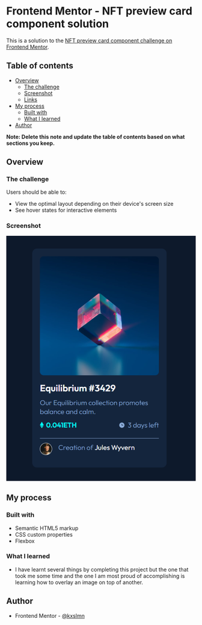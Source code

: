 # Frontend Mentor - NFT preview card component solution

This is a solution to the [NFT preview card component challenge on Frontend Mentor](https://www.frontendmentor.io/challenges/nft-preview-card-component-SbdUL_w0U).

## Table of contents

- [Overview](#overview)
  - [The challenge](#the-challenge)
  - [Screenshot](#screenshot)
  - [Links](#links)
- [My process](#my-process)
  - [Built with](#built-with)
  - [What I learned](#what-i-learned)
- [Author](#author)

**Note: Delete this note and update the table of contents based on what sections you keep.**

## Overview

### The challenge

Users should be able to:

- View the optimal layout depending on their device's screen size
- See hover states for interactive elements

### Screenshot

![](/screenshots/Screenshot.png)

## My process

### Built with

- Semantic HTML5 markup
- CSS custom properties
- Flexbox

### What I learned

- I have learnt several things by completing this project but the one that took me some time and the one I am most proud of accomplishing is learning how to overlay an image on top of another.

## Author

- Frontend Mentor - [@kxslmn](https://www.frontendmentor.io/profile/@kxslmn)
